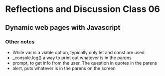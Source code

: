 # Reflections and Discussion Class 06

## Dynamic web pages with Javascript

### Other notes

* While var is a viable option, typically only let and const are used
* _console.log() a way to print out whatever is in the parens
* prompt, to get info from the user.  The question in quotes in the parens
* alert, puts whatever is in the parens on the screen
